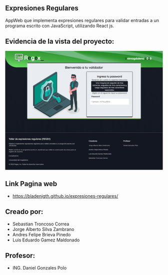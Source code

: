 ## Expresiones Regulares 

AppWeb que implementa expresiones regulares para validar entradas a un programa escrito con JavaScript, utilizando React js.

## Evidencia de la vista del proyecto:

![vista](https://github.com/BladeNigth/expresiones-regulares/blob/master/src/images/principal.png?raw=true)


## Link Pagina web
 * https://bladenigth.github.io/expresiones-regulares/

## Creado por:
 * Sebastian Troncoso Correa
 * Jorge Alberto Silva Zambrano
 * Andres Felipe Brieva Pinedo
 * Luis Eduardo Gamez Maldonado
 
## Profesor:
 * ING. Daniel Gonzales Polo
 
